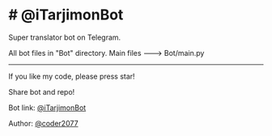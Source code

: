 <h1># @iTarjimonBot</h1>
Super translator bot on Telegram.

All bot files in "Bot" directory. 
Main files ---> Bot/main.py

_________________________________________________________

If you like my code, please press star!

Share bot and repo!


Bot link: <a href="https://t.me/iTarjimonBot">@iTarjimonBot</a>

Author: <a href="https://t.me/coder2077">@coder2077</a>
